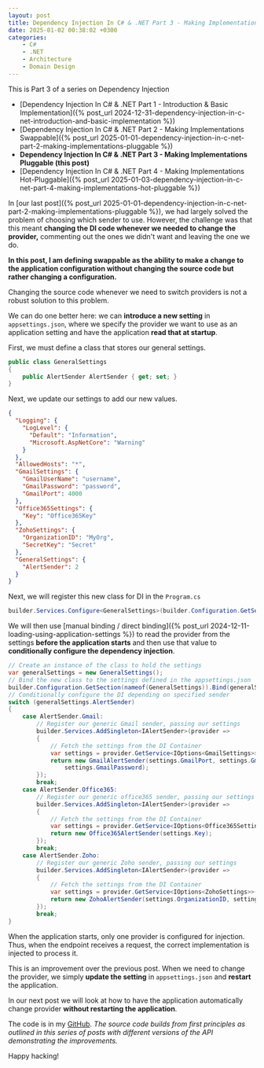 ```yaml
---
layout: post
title: Dependency Injection In C# & .NET Part 3 - Making Implementations Pluggable
date: 2025-01-02 00:38:02 +0300
categories:
    - C#
    - .NET
    - Architecture
    - Domain Design
---
```


This is Part 3 of a series on Dependency Injection

- [Dependency Injection In C# & .NET Part 1 - Introduction & Basic Implementation]({% post_url 2024-12-31-dependency-injection-in-c-net-introduction-and-basic-implementation %})
- [Dependency Injection In C# & .NET Part 2 - Making Implementations Swappable]({% post_url 2025-01-01-dependency-injection-in-c-net-part-2-making-implementations-pluggable %})
- **Dependency Injection In C# & .NET Part 3 - Making Implementations Pluggable (this post)**
- [Dependency Injection In C# & .NET Part 4 - Making Implementations Hot-Pluggable]({% post_url 2025-01-03-dependency-injection-in-c-net-part-4-making-implementations-hot-pluggable %})

In [our last post]({% post_url 2025-01-01-dependency-injection-in-c-net-part-2-making-implementations-pluggable %}), we had largely solved the problem of choosing which sender to use. However, the challenge was that this meant **changing the DI code whenever we needed to change the provider,** commenting out the ones we didn't want and leaving the one we do.

**In this post, I am defining swappable as the ability to make a change to the application configuration without changing the source code but rather changing a configuration.**

Changing the source code whenever we need to switch providers is not a robust solution to this problem.

We can do one better here: we can **introduce a new setting** in `appsettings.json`, where we specify the provider we want to use as an application setting and have the application **read that at startup**.

First, we must define a class that stores our general settings.

```c#
public class GeneralSettings
{
    public AlertSender AlertSender { get; set; }
}
```

Next, we update our settings to add our new values.

```json
{
  "Logging": {
    "LogLevel": {
      "Default": "Information",
      "Microsoft.AspNetCore": "Warning"
    }
  },
  "AllowedHosts": "*",
  "GmailSettings": {
    "GmailUserName": "username",
    "GmailPassword": "password",
    "GmailPort": 4000
  },
  "Office365Settings": {
    "Key": "Office365Key"
  },
  "ZohoSettings": {
    "OrganizationID": "MyOrg",
    "SecretKey": "Secret"
  },
  "GeneralSettings": {
    "AlertSender": 2
  }
}
```

Next, we will register this new class for DI in the `Program.cs`

```c#
builder.Services.Configure<GeneralSettings>(builder.Configuration.GetSection(nameof(GeneralSettings)));
```

We will then use [manual binding / direct binding]({% post_url 2024-12-11-loading-using-application-settings %}) to read the provider from the settings **before the application starts** and then use that value to **conditionally configure the dependency injection**.

```c#
// Create an instance of the class to hold the settings
var generalSettings = new GeneralSettings();
// Bind the new class to the settings defined in the appsettings.json
builder.Configuration.GetSection(nameof(GeneralSettings)).Bind(generalSettings);
// Conditionally configure the DI depending on specified sender
switch (generalSettings.AlertSender)
{
    case AlertSender.Gmail:
        // Register our generic Gmail sender, passing our settings
        builder.Services.AddSingleton<IAlertSender>(provider =>
        {
            // Fetch the settings from the DI Container
            var settings = provider.GetService<IOptions<GmailSettings>>()!.Value;
            return new GmailAlertSender(settings.GmailPort, settings.GmailUserName,
                settings.GmailPassword);
        });
        break;
    case AlertSender.Office365:
        // Register our generic office365 sender, passing our settings
        builder.Services.AddSingleton<IAlertSender>(provider =>
        {
            // Fetch the settings from the DI Container
            var settings = provider.GetService<IOptions<Office365Settings>>()!.Value;
            return new Office365AlertSender(settings.Key);
        });
        break;
    case AlertSender.Zoho:
        // Register our generic Zoho sender, passing our settings
        builder.Services.AddSingleton<IAlertSender>(provider =>
        {
            // Fetch the settings from the DI Container
            var settings = provider.GetService<IOptions<ZohoSettings>>()!.Value;
            return new ZohoAlertSender(settings.OrganizationID, settings.SecretKey);
        });
        break;
}
```

When the application starts, only one provider is configured for injection. Thus, when the endpoint receives a request, the correct implementation is injected to process it.

This is an improvement over the previous post. When we need to change the provider, we simply **update the setting** in `appsettings.json` and **restart** the application.

In our next post we will look at how to have the application automatically change provider **without restarting the application**.

The code is in my [GitHub](https://github.com/conradakunga/BlogCode/tree/master/Mailer). *The source code builds from first principles as outlined in this series of posts with different versions of the API demonstrating the improvements.*

Happy hacking!

